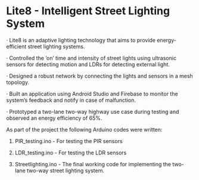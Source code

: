 # Lite8 - Intelligent Street Lighting System

· Lite8 is an adaptive lighting technology that aims to provide energy-efficient street lighting systems.

· Controlled the ’on’ time and intensity of street lights using ultrasonic sensors for detecting motion and LDRs for detecting
external light. 

· Designed a robust network by connecting the lights and sensors in a mesh topology.

· Built an application using Android Studio and Firebase to monitor the system’s feedback and notify in case of malfunction.

· Prototyped a two-lane two-way highway use case during testing and observed an energy efficiency of 65%.

As part of the project the following Arduino codes were written:

1) PIR_testing.ino - For testing the PIR sensors

2) LDR_testing.ino - For testing the LDR sensors

3) Streetlighting.ino - The final working code for implementing the two-lane two-way street lighting system.
